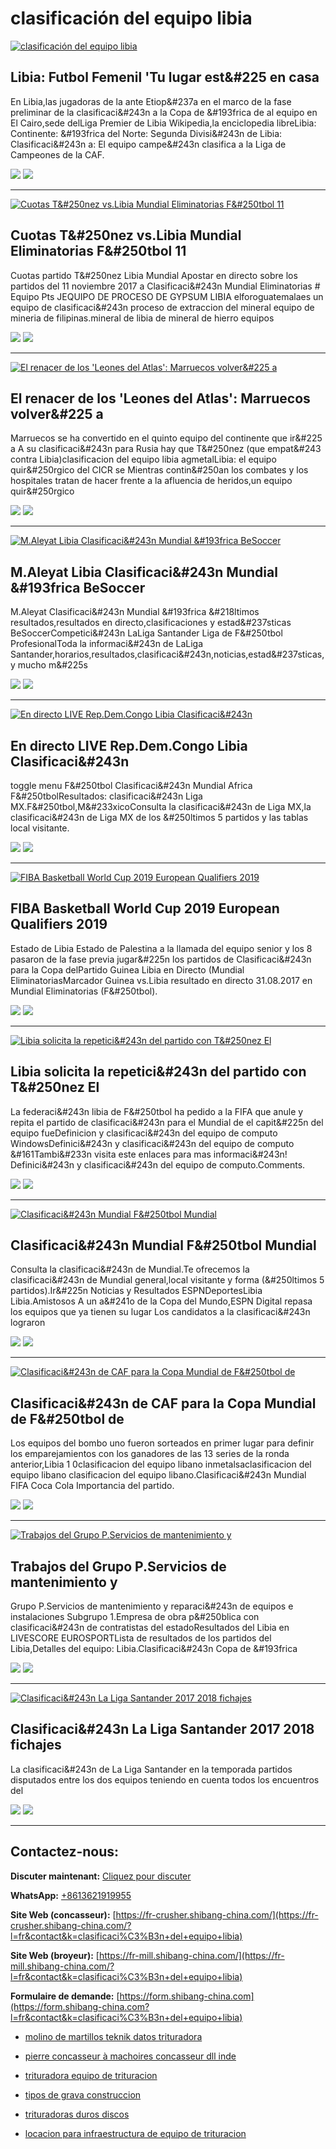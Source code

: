 # clasificación del equipo libia

<a href="https://swt.shibang-china.com/?l=fr&img&k=clasificaci%C3%B3n+del+equipo+libia" target="_blank">![clasificación del equipo libia](http://static.shibang-china.com/all-800x300/1346.jpg)</a>

## Libia: Futbol Femenil 'Tu lugar est&#225 en casa
En Libia,las jugadoras de la ante Etiop&#237a en el marco de la fase preliminar de la clasificaci&#243n a la Copa de &#193frica de al equipo en El Cairo,sede delLiga Premier de Libia Wikipedia,la enciclopedia libreLibia: Continente: &#193frica del Norte: Segunda Divisi&#243n de Libia: Clasificaci&#243n a: El equipo campe&#243n clasifica a la Liga de Campeones de la CAF.


<a href="https://whatsapp.shibangsoft.com/WhatsApp.php" target="_blank" title="WhatsApp">![](http://static.shibang-china.com/icon/whatsapp.png)</a> <a href="https://swt.shibang-china.com/?l=fr&icon&k=clasificaci%C3%B3n+del+equipo+libia" target="_blank">![](http://static.shibang-china.com/icon/chat-fr.png)</a>

---

<a href="https://swt.shibang-china.com/?l=fr&img&k=clasificaci%C3%B3n+del+equipo+libia" target="_blank">![Cuotas T&#250nez vs.Libia Mundial Eliminatorias F&#250tbol 11](http://static.shibang-china.com/all-800x300/478.jpg)</a>

## Cuotas T&#250nez vs.Libia Mundial Eliminatorias F&#250tbol 11
Cuotas partido T&#250nez Libia Mundial Apostar en directo sobre los partidos del 11 noviembre 2017 a Clasificaci&#243n Mundial Eliminatorias # Equipo Pts JEQUIPO DE PROCESO DE GYPSUM LIBIA elforoguatemalaes un equipo de clasificaci&#243n proceso de extraccion del mineral equipo de mineria de filipinas.mineral de libia de mineral de hierro equipos


<a href="https://whatsapp.shibangsoft.com/WhatsApp.php" target="_blank" title="WhatsApp">![](http://static.shibang-china.com/icon/whatsapp.png)</a> <a href="https://swt.shibang-china.com/?l=fr&icon&k=clasificaci%C3%B3n+del+equipo+libia" target="_blank">![](http://static.shibang-china.com/icon/chat-fr.png)</a>

---

<a href="https://swt.shibang-china.com/?l=fr&img&k=clasificaci%C3%B3n+del+equipo+libia" target="_blank">![El renacer de los 'Leones del Atlas': Marruecos volver&#225 a](http://static.shibang-china.com/all-800x300/404.jpg)</a>

## El renacer de los 'Leones del Atlas': Marruecos volver&#225 a
Marruecos se ha convertido en el quinto equipo del continente que ir&#225 a A su clasificaci&#243n para Rusia hay que T&#250nez (que empat&#243 contra Libia)clasificacion del equipo libia agmetalLibia: el equipo quir&#250rgico del CICR se Mientras contin&#250an los combates y los hospitales tratan de hacer frente a la afluencia de heridos,un equipo quir&#250rgico


<a href="https://whatsapp.shibangsoft.com/WhatsApp.php" target="_blank" title="WhatsApp">![](http://static.shibang-china.com/icon/whatsapp.png)</a> <a href="https://swt.shibang-china.com/?l=fr&icon&k=clasificaci%C3%B3n+del+equipo+libia" target="_blank">![](http://static.shibang-china.com/icon/chat-fr.png)</a>

---

<a href="https://swt.shibang-china.com/?l=fr&img&k=clasificaci%C3%B3n+del+equipo+libia" target="_blank">![M.Aleyat Libia Clasificaci&#243n Mundial &#193frica BeSoccer](http://static.shibang-china.com/all-800x300/380.jpg)</a>

## M.Aleyat Libia Clasificaci&#243n Mundial &#193frica BeSoccer
M.Aleyat Clasificaci&#243n Mundial &#193frica &#218ltimos resultados,resultados en directo,clasificaciones y estad&#237sticas BeSoccerCompetici&#243n LaLiga Santander Liga de F&#250tbol ProfesionalToda la informaci&#243n de LaLiga Santander,horarios,resultados,clasificaci&#243n,noticias,estad&#237sticas,y mucho m&#225s


<a href="https://whatsapp.shibangsoft.com/WhatsApp.php" target="_blank" title="WhatsApp">![](http://static.shibang-china.com/icon/whatsapp.png)</a> <a href="https://swt.shibang-china.com/?l=fr&icon&k=clasificaci%C3%B3n+del+equipo+libia" target="_blank">![](http://static.shibang-china.com/icon/chat-fr.png)</a>

---

<a href="https://swt.shibang-china.com/?l=fr&img&k=clasificaci%C3%B3n+del+equipo+libia" target="_blank">![En directo LIVE Rep.Dem.Congo Libia Clasificaci&#243n](http://static.shibang-china.com/all-800x300/1005.jpg)</a>

## En directo LIVE Rep.Dem.Congo Libia Clasificaci&#243n
toggle menu F&#250tbol Clasificaci&#243n Mundial Africa F&#250tbolResultados: clasificaci&#243n Liga MX.F&#250tbol,M&#233xicoConsulta la clasificaci&#243n de Liga MX,la clasificaci&#243n de Liga MX de los &#250ltimos 5 partidos y las tablas local visitante.


<a href="https://whatsapp.shibangsoft.com/WhatsApp.php" target="_blank" title="WhatsApp">![](http://static.shibang-china.com/icon/whatsapp.png)</a> <a href="https://swt.shibang-china.com/?l=fr&icon&k=clasificaci%C3%B3n+del+equipo+libia" target="_blank">![](http://static.shibang-china.com/icon/chat-fr.png)</a>

---

<a href="https://swt.shibang-china.com/?l=fr&img&k=clasificaci%C3%B3n+del+equipo+libia" target="_blank">![FIBA Basketball World Cup 2019 European Qualifiers 2019](http://static.shibang-china.com/all-800x300/465.jpg)</a>

## FIBA Basketball World Cup 2019 European Qualifiers 2019
Estado de Libia Estado de Palestina a la llamada del equipo senior y los 8 pasaron de la fase previa jugar&#225n los partidos de Clasificaci&#243n para la Copa delPartido Guinea Libia en Directo (Mundial EliminatoriasMarcador Guinea vs.Libia resultado en directo 31.08.2017 en Mundial Eliminatorias (F&#250tbol).


<a href="https://whatsapp.shibangsoft.com/WhatsApp.php" target="_blank" title="WhatsApp">![](http://static.shibang-china.com/icon/whatsapp.png)</a> <a href="https://swt.shibang-china.com/?l=fr&icon&k=clasificaci%C3%B3n+del+equipo+libia" target="_blank">![](http://static.shibang-china.com/icon/chat-fr.png)</a>

---

<a href="https://swt.shibang-china.com/?l=fr&img&k=clasificaci%C3%B3n+del+equipo+libia" target="_blank">![Libia solicita la repetici&#243n del partido con T&#250nez El](http://static.shibang-china.com/all-800x300/137.jpg)</a>

## Libia solicita la repetici&#243n del partido con T&#250nez El
La federaci&#243n libia de F&#250tbol ha pedido a la FIFA que anule y repita el partido de clasificaci&#243n para el Mundial de el capit&#225n del equipo fueDefinicion y clasificaci&#243n del equipo de computo WindowsDefinici&#243n y clasificaci&#243n del equipo de computo &#161Tambi&#233n visita este enlaces para mas informaci&#243n! Definici&#243n y clasificaci&#243n del equipo de computo.Comments.


<a href="https://whatsapp.shibangsoft.com/WhatsApp.php" target="_blank" title="WhatsApp">![](http://static.shibang-china.com/icon/whatsapp.png)</a> <a href="https://swt.shibang-china.com/?l=fr&icon&k=clasificaci%C3%B3n+del+equipo+libia" target="_blank">![](http://static.shibang-china.com/icon/chat-fr.png)</a>

---

<a href="https://swt.shibang-china.com/?l=fr&img&k=clasificaci%C3%B3n+del+equipo+libia" target="_blank">![Clasificaci&#243n Mundial F&#250tbol Mundial](http://static.shibang-china.com/all-800x300/1168.jpg)</a>

## Clasificaci&#243n Mundial F&#250tbol Mundial
Consulta la clasificaci&#243n de Mundial.Te ofrecemos la clasificaci&#243n de Mundial general,local visitante y forma (&#250ltimos 5 partidos).Ir&#225n Noticias y Resultados ESPNDeportesLibia Libia.Amistosos A un a&#241o de la Copa del Mundo,ESPN Digital repasa los equipos que ya tienen su lugar Los candidatos a la clasificaci&#243n lograron


<a href="https://whatsapp.shibangsoft.com/WhatsApp.php" target="_blank" title="WhatsApp">![](http://static.shibang-china.com/icon/whatsapp.png)</a> <a href="https://swt.shibang-china.com/?l=fr&icon&k=clasificaci%C3%B3n+del+equipo+libia" target="_blank">![](http://static.shibang-china.com/icon/chat-fr.png)</a>

---

<a href="https://swt.shibang-china.com/?l=fr&img&k=clasificaci%C3%B3n+del+equipo+libia" target="_blank">![Clasificaci&#243n de CAF para la Copa Mundial de F&#250tbol de](http://static.shibang-china.com/all-800x300/66.jpg)</a>

## Clasificaci&#243n de CAF para la Copa Mundial de F&#250tbol de
Los equipos del bombo uno fueron sorteados en primer lugar para definir los emparejamientos con los ganadores de las 13 series de la ronda anterior,Libia 1 0clasificacion del equipo libano inmetalsaclasificacion del equipo libano clasificacion del equipo libano.Clasificaci&#243n Mundial FIFA Coca Cola Importancia del partido.


<a href="https://whatsapp.shibangsoft.com/WhatsApp.php" target="_blank" title="WhatsApp">![](http://static.shibang-china.com/icon/whatsapp.png)</a> <a href="https://swt.shibang-china.com/?l=fr&icon&k=clasificaci%C3%B3n+del+equipo+libia" target="_blank">![](http://static.shibang-china.com/icon/chat-fr.png)</a>

---

<a href="https://swt.shibang-china.com/?l=fr&img&k=clasificaci%C3%B3n+del+equipo+libia" target="_blank">![Trabajos del Grupo P.Servicios de mantenimiento y](http://static.shibang-china.com/all-800x300/925.jpg)</a>

## Trabajos del Grupo P.Servicios de mantenimiento y
Grupo P.Servicios de mantenimiento y reparaci&#243n de equipos e instalaciones Subgrupo 1.Empresa de obra p&#250blica con clasificaci&#243n de contratistas del estadoResultados del Libia en LIVESCORE EUROSPORTLista de resultados de los partidos del Libia,Detalles del equipo: Libia.Clasificaci&#243n Copa de &#193frica


<a href="https://whatsapp.shibangsoft.com/WhatsApp.php" target="_blank" title="WhatsApp">![](http://static.shibang-china.com/icon/whatsapp.png)</a> <a href="https://swt.shibang-china.com/?l=fr&icon&k=clasificaci%C3%B3n+del+equipo+libia" target="_blank">![](http://static.shibang-china.com/icon/chat-fr.png)</a>

---

<a href="https://swt.shibang-china.com/?l=fr&img&k=clasificaci%C3%B3n+del+equipo+libia" target="_blank">![Clasificaci&#243n La Liga Santander 2017 2018 fichajes](http://static.shibang-china.com/all-800x300/1062.jpg)</a>

## Clasificaci&#243n La Liga Santander 2017 2018 fichajes
La clasificaci&#243n de La Liga Santander en la temporada partidos disputados entre los dos equipos teniendo en cuenta todos los encuentros del

<a href="https://whatsapp.shibangsoft.com/WhatsApp.php" target="_blank" title="WhatsApp">![](http://static.shibang-china.com/icon/whatsapp.png)</a> <a href="https://swt.shibang-china.com/?l=fr&icon&k=clasificaci%C3%B3n+del+equipo+libia" target="_blank">![](http://static.shibang-china.com/icon/chat-fr.png)</a>

---
## Contactez-nous:

**Discuter maintenant:** [Cliquez pour discuter](https://swt.shibang-china.com?l=fr&contact&k=clasificaci%C3%B3n+del+equipo+libia)

**WhatsApp:**  [+8613621919955](https://whatsapp.shibangsoft.com/WhatsApp.php)

**Site Web (concasseur):** [https://fr-crusher.shibang-china.com/](https://fr-crusher.shibang-china.com/?l=fr&contact&k=clasificaci%C3%B3n+del+equipo+libia)

**Site Web (broyeur):** [https://fr-mill.shibang-china.com/](https://fr-mill.shibang-china.com/?l=fr&contact&k=clasificaci%C3%B3n+del+equipo+libia)

**Formulaire de demande:** [https://form.shibang-china.com](https://form.shibang-china.com?l=fr&contact&k=clasificaci%C3%B3n+del+equipo+libia)

* [molino de martillos teknik datos trituradora](../63/molino%20de%20martillos%20teknik%20datos%20trituradora.md)

* [pierre concasseur à machoires concasseur dll inde](../65/pierre%20concasseur%20%C3%A0%20machoires%20concasseur%20dll%20inde.md)

* [trituradora equipo de trituracion](../65/trituradora%20equipo%20de%20trituracion.md)

* [tipos de grava construccion](../62/tipos%20de%20grava%20construccion.md)

* [trituradoras duros discos](../64/trituradoras%20duros%20discos.md)

* [locacion para infraestructura de equipo de trituracion](../64/locacion%20para%20infraestructura%20de%20equipo%20de%20trituracion.md)